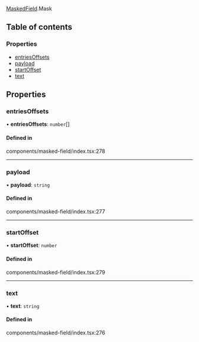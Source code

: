 [MaskedField](../modules/MaskedField).Mask

## Table of contents

### Properties

- [entriesOffsets](./MaskedField.Mask#entriesoffsets)
- [payload](./MaskedField.Mask#payload)
- [startOffset](./MaskedField.Mask#startoffset)
- [text](./MaskedField.Mask#text)

## Properties

### entriesOffsets

• **entriesOffsets**: `number`[]

#### Defined in

components/masked-field/index.tsx:278

___

### payload

• **payload**: `string`

#### Defined in

components/masked-field/index.tsx:277

___

### startOffset

• **startOffset**: `number`

#### Defined in

components/masked-field/index.tsx:279

___

### text

• **text**: `string`

#### Defined in

components/masked-field/index.tsx:276
